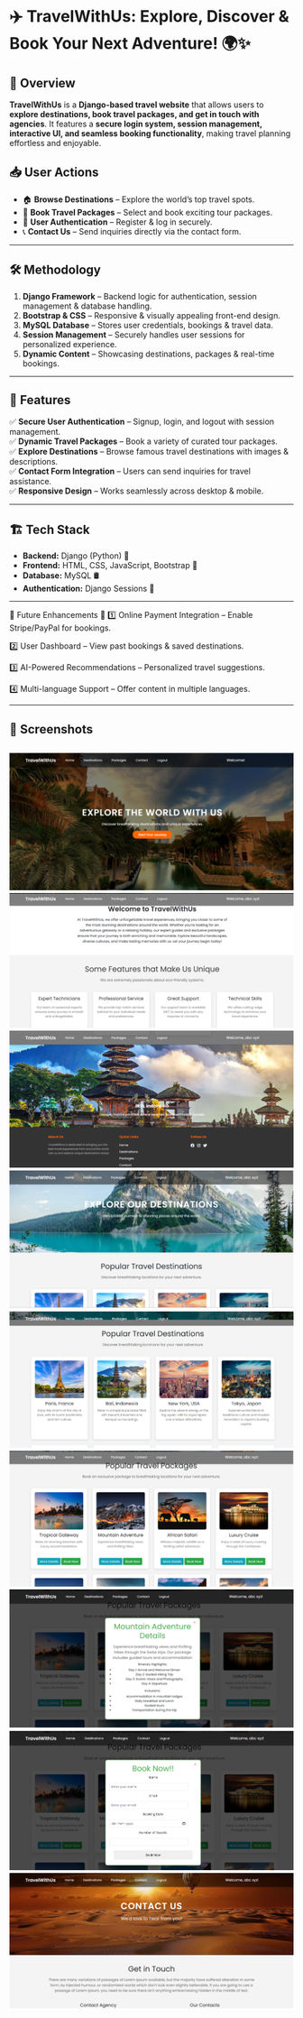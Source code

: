 # ✈️ TravelWithUs: Explore, Discover & Book Your Next Adventure! 🌍✨  

## 🚀 Overview  
**TravelWithUs** is a **Django-based travel website** that allows users to **explore destinations, book travel packages, and get in touch with agencies**. It features a **secure login system, session management, interactive UI, and seamless booking functionality**, making travel planning effortless and enjoyable.  

## 📥 User Actions  
- 🏠 **Browse Destinations** – Explore the world’s top travel spots.  
- 🎫 **Book Travel Packages** – Select and book exciting tour packages.  
- 🔐 **User Authentication** – Register & log in securely.  
- 📞 **Contact Us** – Send inquiries directly via the contact form.  

---

## 🛠️ Methodology  
1. **Django Framework** – Backend logic for authentication, session management & database handling.  
2. **Bootstrap & CSS** – Responsive & visually appealing front-end design.  
3. **MySQL Database** – Stores user credentials, bookings & travel data.  
4. **Session Management** – Securely handles user sessions for personalized experience.  
5. **Dynamic Content** – Showcasing destinations, packages & real-time bookings.  

---

## 🎨 Features  
✅ **Secure User Authentication** – Signup, login, and logout with session management.  
✅ **Dynamic Travel Packages** – Book a variety of curated tour packages.  
✅ **Explore Destinations** – Browse famous travel destinations with images & descriptions.  
✅ **Contact Form Integration** – Users can send inquiries for travel assistance.  
✅ **Responsive Design** – Works seamlessly across desktop & mobile.  

---

## 🏗️ Tech Stack  
- **Backend:** Django (Python) 🐍  
- **Frontend:** HTML, CSS, JavaScript, Bootstrap 🎨  
- **Database:** MySQL 🛢  
- **Authentication:** Django Sessions 🔐  
---



🎯 Future Enhancements 🚀
1️⃣ Online Payment Integration – Enable Stripe/PayPal for bookings.

2️⃣ User Dashboard – View past bookings & saved destinations.

3️⃣ AI-Powered Recommendations – Personalized travel suggestions.

4️⃣ Multi-language Support – Offer content in multiple languages.

---
## 📸 Screenshots  
![](images/img1.png)  
![](images/img2.png)  
![](images/img3.png)  
![](images/img4.png)  
![](images/img5.png)  
![](images/img6.png) 
![](images/img7.png)  
![](images/img8.png)  
![](images/img10.png) 
---

